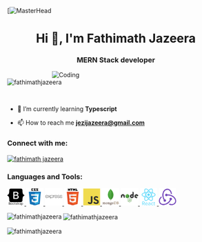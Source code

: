 [![MasterHead](https://i.pinimg.com/564x/51/13/0e/51130e50c2e6b400d16ea88cd6b14f4c.jpg)
<h1 align="center">Hi 👋, I'm Fathimath Jazeera</h1>
<h3 align="center">MERN Stack developer</h3>
<img alt='Coding' width=400 align='right' src='https://i.giphy.com/media/L1R1tvI9svkIWwpVYr/giphy.webp' />
<p align="left"> <img src="https://komarev.com/ghpvc/?username=fathimathjazeera&label=Profile%20views&color=0e75b6&style=flat" alt="fathimathjazeera" /> </p>

<p align="left"> <a href="https://twitter.com/" target="blank"><img src="https://img.shields.io/twitter/follow/?logo=twitter&style=for-the-badge" alt="" /></a> </p>

- 🌱 I’m currently learning **Typescript**

- 📫 How to reach me **jezijazeera@gmail.com**

<h3 align="left">Connect with me:</h3>
<p align="left">
<a href="https://linkedin.com/in/fathimath jazeera" target="blank"><img align="center" src="https://raw.githubusercontent.com/rahuldkjain/github-profile-readme-generator/master/src/images/icons/Social/linked-in-alt.svg" alt="fathimath jazeera" height="30" width="40" /></a>
</p>

<h3 align="left">Languages and Tools:</h3>
<p align="left"> <a href="https://getbootstrap.com" target="_blank" rel="noreferrer"> <img src="https://raw.githubusercontent.com/devicons/devicon/master/icons/bootstrap/bootstrap-plain-wordmark.svg" alt="bootstrap" width="40" height="40"/> </a> <a href="https://www.w3schools.com/css/" target="_blank" rel="noreferrer"> <img src="https://raw.githubusercontent.com/devicons/devicon/master/icons/css3/css3-original-wordmark.svg" alt="css3" width="40" height="40"/> </a> <a href="https://expressjs.com" target="_blank" rel="noreferrer"> <img src="https://raw.githubusercontent.com/devicons/devicon/master/icons/express/express-original-wordmark.svg" alt="express" width="40" height="40"/> </a> <a href="https://www.w3.org/html/" target="_blank" rel="noreferrer"> <img src="https://raw.githubusercontent.com/devicons/devicon/master/icons/html5/html5-original-wordmark.svg" alt="html5" width="40" height="40"/> </a> <a href="https://developer.mozilla.org/en-US/docs/Web/JavaScript" target="_blank" rel="noreferrer"> <img src="https://raw.githubusercontent.com/devicons/devicon/master/icons/javascript/javascript-original.svg" alt="javascript" width="40" height="40"/> </a> <a href="https://www.mongodb.com/" target="_blank" rel="noreferrer"> <img src="https://raw.githubusercontent.com/devicons/devicon/master/icons/mongodb/mongodb-original-wordmark.svg" alt="mongodb" width="40" height="40"/> </a> <a href="https://nodejs.org" target="_blank" rel="noreferrer"> <img src="https://raw.githubusercontent.com/devicons/devicon/master/icons/nodejs/nodejs-original-wordmark.svg" alt="nodejs" width="40" height="40"/> </a> <a href="https://reactjs.org/" target="_blank" rel="noreferrer"> <img src="https://raw.githubusercontent.com/devicons/devicon/master/icons/react/react-original-wordmark.svg" alt="react" width="40" height="40"/> </a> <a href="https://redux.js.org" target="_blank" rel="noreferrer"> <img src="https://raw.githubusercontent.com/devicons/devicon/master/icons/redux/redux-original.svg" alt="redux" width="40" height="40"/> </a> </p>

<p><img align="left" src="https://github-readme-stats.vercel.app/api/top-langs?username=fathimathjazeera&show_icons=true&locale=en&layout=compact" alt="fathimathjazeera" /></p>

<p>&nbsp;<img align="center" src="https://github-readme-stats.vercel.app/api?username=fathimathjazeera&show_icons=true&locale=en" alt="fathimathjazeera" /></p>

<p><img align="center" src="https://github-readme-streak-stats.herokuapp.com/?user=fathimathjazeera&" alt="fathimathjazeera" /></p>


